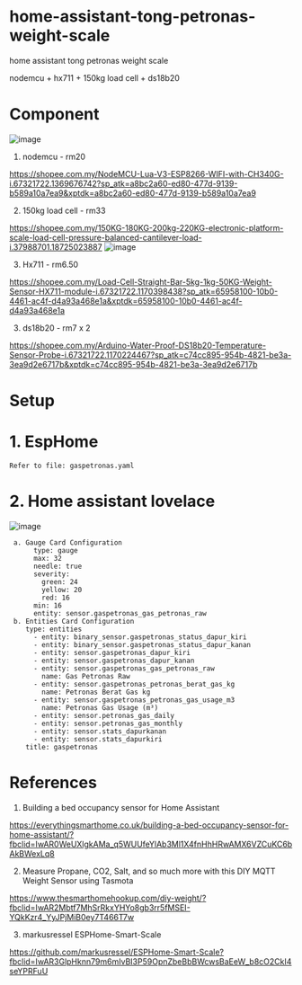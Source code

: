 # home-assistant-tong-petronas-weight-scale
home assistant tong petronas weight scale


nodemcu + hx711 + 150kg load cell + ds18b20

# Component
![image](https://user-images.githubusercontent.com/63136346/234551543-9d91a1eb-098c-44b9-a607-453c5fc50a25.png)

1. nodemcu - rm20

https://shopee.com.my/NodeMCU-Lua-V3-ESP8266-WIFI-with-CH340G-i.67321722.1369676742?sp_atk=a8bc2a60-ed80-477d-9139-b589a10a7ea9&xptdk=a8bc2a60-ed80-477d-9139-b589a10a7ea9

2. 150kg load cell - rm33

https://shopee.com.my/150KG-180KG-200kg-220KG-electronic-platform-scale-load-cell-pressure-balanced-cantilever-load-i.37988701.18725023887
![image](https://user-images.githubusercontent.com/63136346/234546371-478ccb44-5652-40d2-93b7-9651d2b56cd1.png)

3. Hx711 - rm6.50

https://shopee.com.my/Load-Cell-Straight-Bar-5kg-1kg-50KG-Weight-Sensor-HX711-module-i.67321722.1170398438?sp_atk=65958100-10b0-4461-ac4f-d4a93a468e1a&xptdk=65958100-10b0-4461-ac4f-d4a93a468e1a

3. ds18b20 - rm7 x 2

https://shopee.com.my/Arduino-Water-Proof-DS18b20-Temperature-Sensor-Probe-i.67321722.1170224467?sp_atk=c74cc895-954b-4821-be3a-3ea9d2e6717b&xptdk=c74cc895-954b-4821-be3a-3ea9d2e6717b
# Setup

# 1. EspHome
    Refer to file: gaspetronas.yaml


# 2. Home assistant lovelace

![image](https://user-images.githubusercontent.com/63136346/234546103-12da242a-89da-41b4-8d72-22b24de7a6bb.png)

     a. Gauge Card Configuration
          type: gauge
          max: 32
          needle: true
          severity:
            green: 24
            yellow: 20
            red: 16
          min: 16
          entity: sensor.gaspetronas_gas_petronas_raw
     b. Entities Card Configuration
        type: entities
          - entity: binary_sensor.gaspetronas_status_dapur_kiri
          - entity: binary_sensor.gaspetronas_status_dapur_kanan
          - entity: sensor.gaspetronas_dapur_kiri
          - entity: sensor.gaspetronas_dapur_kanan
          - entity: sensor.gaspetronas_gas_petronas_raw
            name: Gas Petronas Raw
          - entity: sensor.gaspetronas_petronas_berat_gas_kg
            name: Petronas Berat Gas kg
          - entity: sensor.gaspetronas_petronas_gas_usage_m3
            name: Petronas Gas Usage (m³)
          - entity: sensor.petronas_gas_daily
          - entity: sensor.petronas_gas_monthly
          - entity: sensor.stats_dapurkanan
          - entity: sensor.stats_dapurkiri
        title: gaspetronas

# References
1. Building a bed occupancy sensor for Home Assistant

https://everythingsmarthome.co.uk/building-a-bed-occupancy-sensor-for-home-assistant/?fbclid=IwAR0WeUXlgkAMa_q5WUUfeYlAb3Ml1X4fnHhHRwAMX6VZCuKC6bAkBWexLq8

2. Measure Propane, CO2, Salt, and so much more with this DIY MQTT Weight Sensor using Tasmota

https://www.thesmarthomehookup.com/diy-weight/?fbclid=IwAR2Mbtf7MhSrRkxYHYo8gb3rr5fMSEI-YQkKzr4_YyJPjMiB0ey7T466T7w

3. markusressel ESPHome-Smart-Scale

https://github.com/markusressel/ESPHome-Smart-Scale?fbclid=IwAR3GlpHknn79m6mIvBI3P59OpnZbeBbBWcwsBaEeW_b8cO2CkI4seYPRFuU
